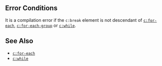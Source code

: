 ## Error Conditions

It is a compilation error if the `c:break` element is not descendant of [`c:for-each`](for-each.html), [`c:for-each-group`](for-each-group.html) or [`c:while`](while.html).

## See Also

- [`c:for-each`](for-each.html)
- [`c:while`](while.html)
